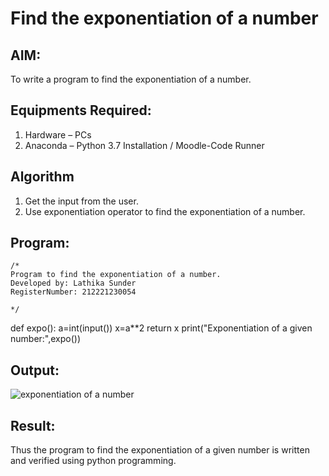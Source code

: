 # Find the exponentiation of a number

## AIM:
To write a program to find the exponentiation of a number.

## Equipments Required:
1. Hardware – PCs
2. Anaconda – Python 3.7 Installation / Moodle-Code Runner

## Algorithm
1. Get the input from the user.
2. Use exponentiation operator to find the exponentiation of a number.

## Program:
```
/*
Program to find the exponentiation of a number.
Developed by: Lathika Sunder
RegisterNumber: 212221230054

*/
```
def expo():
    a=int(input())
    x=a**2
    return x
print("Exponentiation of a given number:",expo())

## Output:
![exponentiation of a number](./EX06OUTPUT.png.png)


## Result:
Thus the program to find the exponentiation of a given number is written and verified using python programming.